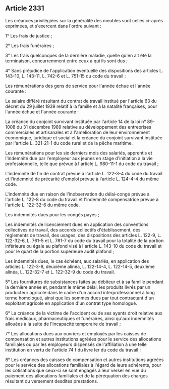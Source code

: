 Article 2331
----
Les créances privilégiées sur la généralité des meubles sont celles ci-après
exprimées, et s'exercent dans l'ordre suivant :

1° Les frais de justice ;

2° Les frais funéraires ;

3° Les frais quelconques de la dernière maladie, quelle qu'en ait été la
terminaison, concurremment entre ceux à qui ils sont dus ;

4° Sans préjudice de l'application éventuelle des dispositions des articles L.
143-10, L. 143-11, L. 742-6 et L. 751-15 du code du travail :

Les rémunérations des gens de service pour l'année échue et l'année courante :

Le salaire différé résultant du contrat de travail institué par l'article 63 du
décret du 29 juillet 1939 relatif à la famille et à la natalité françaises, pour
l'année échue et l'année courante :

La créance du conjoint survivant instituée par l'article 14 de la loi n° 89-1008
du 31 décembre 1989 relative au développement des entreprises commerciales et
artisanales et à l'amélioration de leur environnement économique, juridique et
social et la créance du conjoint survivant instituée par l'article L. 321-21-1
du code rural et de la pêche maritime.

Les rémunérations pour les six derniers mois des salariés, apprentis et
l'indemnité due par l'employeur aux jeunes en stage d'initiation à la vie
professionnelle, telle que prévue à l'article L. 980-11-1 du code du travail ;

L'indemnité de fin de contrat prévue à l'article L. 122-3-4 du code du travail
et l'indemnité de précarité d'emploi prévue à l'article L. 124-4-4 du même code.

L'indemnité due en raison de l'inobservation du délai-congé prévue à l'article
L. 122-8 du code du travail et l'indemnité compensatrice prévue à l'article L.
122-32-6 du même code.

Les indemnités dues pour les congés payés ;

Les indemnités de licenciement dues en application des conventions collectives
de travail, des accords collectifs d'établissement, des règlements de travail,
des usages, des dispositions des articles L. 122-9, L. 122-32-6, L. 761-5 et L.
761-7 du code du travail pour la totalité de la portion inférieure ou égale au
plafond visé à l'article L. 143-10 du code du travail et pour le quart de la
portion supérieure audit plafond ;

Les indemnités dues, le cas échéant, aux salariés, en application des articles
L. 122-3-8, deuxième alinéa, L. 122-14-4, L. 122-14-5, deuxième alinéa, L.
122-32-7 et L. 122-32-9 du code du travail.

5° Les fournitures de subsistances faites au débiteur et à sa famille pendant la
dernière année et, pendant le même délai, les produits livrés par un producteur
agricole dans le cadre d'un accord interprofessionnel à long terme homologué,
ainsi que les sommes dues par tout contractant d'un exploitant agricole en
application d'un contrat type homologué.

6° La créance de la victime de l'accident ou de ses ayants droit relative aux
frais médicaux, pharmaceutiques et funéraires, ainsi qu'aux indemnités allouées
à la suite de l'incapacité temporaire de travail ;

7° Les allocations dues aux ouvriers et employés par les caisses de compensation
et autres institutions agréées pour le service des allocations familiales ou par
les employeurs dispensés de l'affiliation à une telle institution en vertu de
l'article 74 f du livre Ier du code du travail ;

8° Les créances des caisses de compensation et autres institutions agréées pour
le service des allocations familiales à l'égard de leurs adhérents, pour les
cotisations que ceux-ci se sont engagés à leur verser en vue du paiement des
allocations familiales et de la péréquation des charges résultant du versement
desdites prestations.
